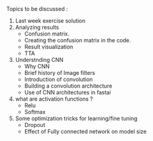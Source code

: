 
Topics to be discussed : 
1. Last week exercise solution 
2. Analyzing results
    * Confusion matrix.
    * Creating the confusion matrix in the code.
    * Result visualization 
    * TTA 
3. Understnding CNN
    * Why CNN  
    * Brief history of Image filters 
    * Introduction of convolution 
    * Building a convolution architecture 
    * Use of CNN architectures in fastai 
4. what are activation functions ? 
    * Relu
    * Softmax 
5. Some optimization tricks for learning/fine tuning
    * Dropout 
    * Effect of Fully connected network on model size 
